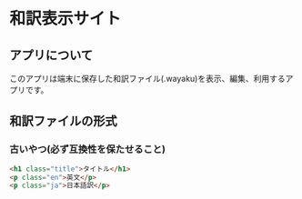# 和訳表示サイト
## アプリについて
このアプリは端末に保存した和訳ファイル(.wayaku)を表示、編集、利用するアプリです。
## 和訳ファイルの形式
### 古いやつ(必ず互換性を保たせること)

``` html
<h1 class="title">タイトル</h1>
<p class="en">英文</p>
<p class="ja">日本語訳</p>
```
